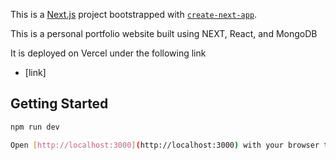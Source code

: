 This is a [Next.js](https://nextjs.org) project bootstrapped with [`create-next-app`](https://nextjs.org/docs/app/api-reference/cli/create-next-app).

This is a personal portfolio website built using NEXT, React, and MongoDB

It is deployed on Vercel under the following link
- [link]

## Getting Started

```bash
npm run dev

Open [http://localhost:3000](http://localhost:3000) with your browser to see the result.

